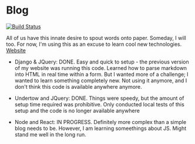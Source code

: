 # Blog

[![Build Status](https://travis-ci.org/banerjs/blog.svg?branch=production)](https://travis-ci.org/banerjs/blog)

All of us have this innate desire to spout words onto paper. Someday, I will too. For now, I'm using this as an excuse to learn cool new technologies. [Website](http://www.banerjs.com/)

- Django & JQuery: DONE. Easy and quick to setup - the previous version of my website was running this code. Learned how to parse markdown into HTML in real time within a form. But I wanted more of a challenge; I wanted to learn something completely new. Not using it anymore, and I don't think this code is available anywhere anymore.

- Undertow and JQuery: DONE. Things were speedy, but the amount of setup time required was prohibitive. Only conducted local tests of this setup and the code is no longer available anywhere

- Node and React: IN PROGRESS. Definitely more complex than a simple blog needs to be. However, I am learning someethings about JS. Might stand me well in the long run.

